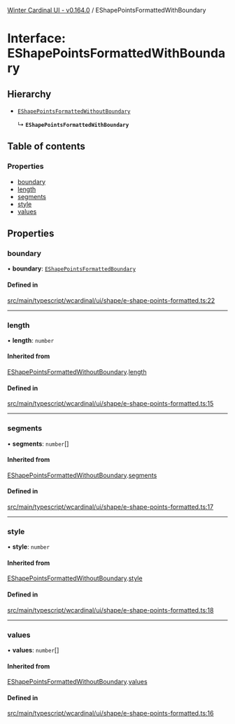 [Winter Cardinal UI - v0.164.0](../index.md) / EShapePointsFormattedWithBoundary

# Interface: EShapePointsFormattedWithBoundary

## Hierarchy

- [`EShapePointsFormattedWithoutBoundary`](EShapePointsFormattedWithoutBoundary.md)

  ↳ **`EShapePointsFormattedWithBoundary`**

## Table of contents

### Properties

- [boundary](EShapePointsFormattedWithBoundary.md#boundary)
- [length](EShapePointsFormattedWithBoundary.md#length)
- [segments](EShapePointsFormattedWithBoundary.md#segments)
- [style](EShapePointsFormattedWithBoundary.md#style)
- [values](EShapePointsFormattedWithBoundary.md#values)

## Properties

### boundary

• **boundary**: [`EShapePointsFormattedBoundary`](../index.md#eshapepointsformattedboundary)

#### Defined in

[src/main/typescript/wcardinal/ui/shape/e-shape-points-formatted.ts:22](https://github.com/winter-cardinal/winter-cardinal-ui/blob/v0.164.0/src/main/typescript/wcardinal/ui/shape/e-shape-points-formatted.ts#L22)

___

### length

• **length**: `number`

#### Inherited from

[EShapePointsFormattedWithoutBoundary](EShapePointsFormattedWithoutBoundary.md).[length](EShapePointsFormattedWithoutBoundary.md#length)

#### Defined in

[src/main/typescript/wcardinal/ui/shape/e-shape-points-formatted.ts:15](https://github.com/winter-cardinal/winter-cardinal-ui/blob/v0.164.0/src/main/typescript/wcardinal/ui/shape/e-shape-points-formatted.ts#L15)

___

### segments

• **segments**: `number`[]

#### Inherited from

[EShapePointsFormattedWithoutBoundary](EShapePointsFormattedWithoutBoundary.md).[segments](EShapePointsFormattedWithoutBoundary.md#segments)

#### Defined in

[src/main/typescript/wcardinal/ui/shape/e-shape-points-formatted.ts:17](https://github.com/winter-cardinal/winter-cardinal-ui/blob/v0.164.0/src/main/typescript/wcardinal/ui/shape/e-shape-points-formatted.ts#L17)

___

### style

• **style**: `number`

#### Inherited from

[EShapePointsFormattedWithoutBoundary](EShapePointsFormattedWithoutBoundary.md).[style](EShapePointsFormattedWithoutBoundary.md#style)

#### Defined in

[src/main/typescript/wcardinal/ui/shape/e-shape-points-formatted.ts:18](https://github.com/winter-cardinal/winter-cardinal-ui/blob/v0.164.0/src/main/typescript/wcardinal/ui/shape/e-shape-points-formatted.ts#L18)

___

### values

• **values**: `number`[]

#### Inherited from

[EShapePointsFormattedWithoutBoundary](EShapePointsFormattedWithoutBoundary.md).[values](EShapePointsFormattedWithoutBoundary.md#values)

#### Defined in

[src/main/typescript/wcardinal/ui/shape/e-shape-points-formatted.ts:16](https://github.com/winter-cardinal/winter-cardinal-ui/blob/v0.164.0/src/main/typescript/wcardinal/ui/shape/e-shape-points-formatted.ts#L16)
